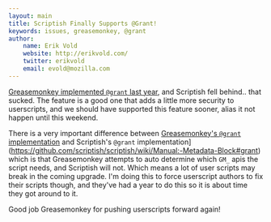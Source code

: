 ```yaml
---
layout: main
title: Scriptish Finally Supports @Grant!
keywords: issues, greasemonkey, @grant
author:
    name: Erik Vold
    website: http://erikvold.com/
    twitter: erikvold
    email: evold@mozilla.com
---
```


[Greasemonkey implemented `@grant` last year](http://www.greasespot.net/2012/08/greasemonkey-10-release.html),
and Scriptish fell behind.. that sucked.  The feature is a good one that adds a little more security to
userscripts, and we should have supported this feature sooner, alias it not happen until this weekend.

There is a very important difference between
[Greasemonkey's `@grant` implementation](http://wiki.greasespot.net/@grant)
and
Scriptish's `@grant` implementation](https://github.com/scriptish/scriptish/wiki/Manual:-Metadata-Block#grant)
which is that Greasemonkey attempts to auto determine which `GM_` apis the script needs, and Scriptish
will not.  Which means a lot of user scripts may break in the coming upgrade.  I'm doing this
to force userscript authors to fix their scripts though, and they've had a year to do this so
it is about time they got around to it.

Good job Greasemonkey for pushing userscripts forward again!
